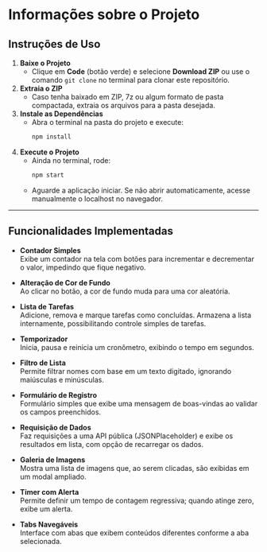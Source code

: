 # Informações sobre o Projeto
## Instruções de Uso

1. **Baixe o Projeto**  
   - Clique em **Code** (botão verde) e selecione **Download ZIP** ou use o comando `git clone` no terminal para clonar este repositório.
2. **Extraia o ZIP**  
   - Caso tenha baixado em ZIP, 7z ou algum formato de pasta compactada, extraia os arquivos para a pasta desejada.
3. **Instale as Dependências**  
   - Abra o terminal na pasta do projeto e execute:
     ```bash
     npm install
     ```
4. **Execute o Projeto**  
   - Ainda no terminal, rode:
     ```bash
     npm start
     ```
   - Aguarde a aplicação iniciar. Se não abrir automaticamente, acesse manualmente o localhost no navegador.

---

## Funcionalidades Implementadas

- **Contador Simples**  
  Exibe um contador na tela com botões para incrementar e decrementar o valor, impedindo que fique negativo.

- **Alteração de Cor de Fundo**  
  Ao clicar no botão, a cor de fundo muda para uma cor aleatória.

- **Lista de Tarefas**  
  Adicione, remova e marque tarefas como concluídas. Armazena a lista internamente, possibilitando controle simples de tarefas.

- **Temporizador**  
  Inicia, pausa e reinicia um cronômetro, exibindo o tempo em segundos.

- **Filtro de Lista**  
  Permite filtrar nomes com base em um texto digitado, ignorando maiúsculas e minúsculas.

- **Formulário de Registro**  
  Formulário simples que exibe uma mensagem de boas-vindas ao validar os campos preenchidos.

- **Requisição de Dados**  
  Faz requisições a uma API pública (JSONPlaceholder) e exibe os resultados em lista, com opção de recarregar os dados.

- **Galeria de Imagens**  
  Mostra uma lista de imagens que, ao serem clicadas, são exibidas em um modal ampliado.

- **Timer com Alerta**  
  Permite definir um tempo de contagem regressiva; quando atinge zero, exibe um alerta.

- **Tabs Navegáveis**  
  Interface com abas que exibem conteúdos diferentes conforme a aba selecionada.
